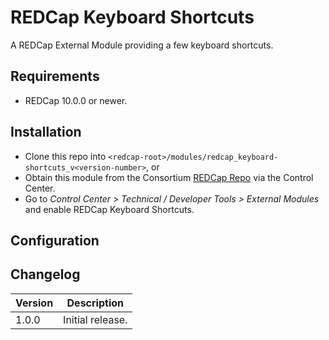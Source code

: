 # REDCap Keyboard Shortcuts

A REDCap External Module providing a few keyboard shortcuts.

## Requirements

- REDCap 10.0.0 or newer.

## Installation

- Clone this repo into `<redcap-root>/modules/redcap_keyboard-shortcuts_v<version-number>`, or
- Obtain this module from the Consortium [REDCap Repo](https://redcap.vanderbilt.edu/consortium/modules/index.php) via the Control Center.
- Go to _Control Center > Technical / Developer Tools > External Modules_ and enable REDCap Keyboard Shortcuts.

## Configuration

## Changelog

Version | Description
------- | ------------------
1.0.0   | Initial release.
